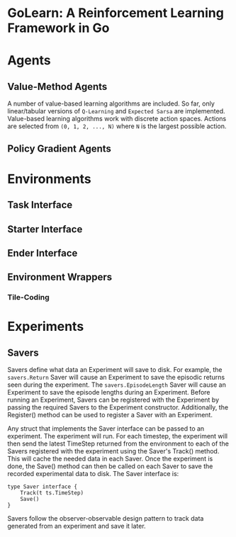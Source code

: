 # GoLearn: A Reinforcement Learning Framework in Go

# Agents
## Value-Method Agents
A number of value-based learning algorithms are included. So far, only
linear/tabular versions of `Q-Learning` and `Expected Sarsa` are implemented.
Value-based learning algorithms work with discrete action spaces. Actions
are selected from `(0, 1, 2, ..., N)` where `N` is the largest possible
action.

## Policy Gradient Agents
# Environments
## Task Interface
## Starter Interface
## Ender Interface
## Environment Wrappers
### Tile-Coding

# Experiments
## Savers
Savers define what data an Experiment will save to disk. For example,
the `savers.Return` Saver will cause an Experiment to save the episodic
returns seen during the experiment. The `savers.EpisodeLength` Saver
will cause an Experiment to save the episode lengths during an
Experiment. Before running an Experiment, Savers can be registered
with the Experiment by passing the required Savers to the Experiment
constructor. Additionally, the Register() method can be used to
register a Saver with an Experiment.

Any struct that implements the Saver interface can be passed to an
experiment. The experiment will run. For each timestep, the experiment
will then send the latest TimeStep returned from the environment to
each of the Savers registered with the experiment using the Saver's
Track() method. This will cache the needed data in each Saver. Once
the experiment is done, the Save() method can then be called on each
Saver to save the recorded experimental data to disk. The Saver interface
is:
```
type Saver interface {
	Track(t ts.TimeStep)
	Save()
}
```
Savers follow the observer-observable design pattern to track data
generated from an experiment and save it later.
